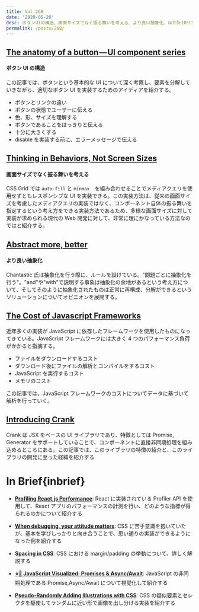 ```yaml
---
title: Vol.268
date: '2020-05-20'
desc: ボタンUIの構造、画面サイズでなく振る舞いを考える、より良い抽象化、ほか計10リンク
permalink: /posts/268/
---
```


## [The anatomy of a button — UI component series](https://uxdesign.cc/button-design-user-interface-components-series-85243b6736c7)

#### ボタン UI の構造

この記事では、ボタンという基本的な UI について深く考察し、要素を分解していきながら、適切なボタン UI を実装するためのアイディアを紹介する。

- ボタンとリンクの違い
- ボタンの状態でユーザーに伝える
- 色、形、サイズを理解する
- ボタンであることをはっきりと伝える
- 十分に大きくする
- disable を実装する前に、エラーメッセージで伝える

## [Thinking in Behaviors, Not Screen Sizes](https://css-tricks.com/thinking-in-behaviors-not-screen-sizes/)

#### 画面サイズでなく振る舞いを考える

CSS Grid では `auto-fill` と `minmax`　を組み合わせることでメディアクエリを使用せずともレスポンシブな UI を実装できる。この実装方法は、従来の画面サイズを考慮したメディアクエリの実装ではなく、コンポーネント自体の振る舞いを指定するという考え方をできる実装方法であるため、多様な画面サイズに対して実装が求められる現代の Web 開発に対して、非常に理にかなっている方法なのではと紹介する。

## [Abstract more, better](https://chan.dev/blog/abstract-more-better/)

#### より良い抽象化

Chantastic 氏は抽象化を行う際に、ルールを設けている。"問題ごとに抽象化を行う"。"and"や"with"で説明する事象は抽象化の余地があるという考え方について、そしてそのように抽象化されたものは正常に再構成、分解ができるというソリューションについてオピニオンを展開する。

## [The Cost of Javascript Frameworks](https://timkadlec.com/remembers/2020-04-21-the-cost-of-javascript-frameworks/)

近年多くの実装が JavaScript に依存したフレームワークを使用したものになってきている。JavaScript フレームワークには大きく 4 つのパフォーマンス負荷がかかると指摘する。

- ファイルをダウンロードするコスト
- ダウンロード後にファイルの解析とコンパイルをするコスト
- JavaScript を実行するコスト
- メモリのコスト

この記事では、JavaScript フレームワークのコストについてデータに基づいて解析を行っていく。

## [Introducing Crank](https://crank.js.org/blog/introducing-crank)

Crank は JSX をベースの UI ライブラリであり、特徴としては Promise, Generator をサポートしていることで、コンポーネントに直接非同期処理を組み込めるところにある。この記事では、このライブラリの特徴の紹介と、このライブラリの開発に至った経緯を紹介する

# In Brief{inbrief}

- **[Profiling React.js Performance](https://addyosmani.com/blog/profiling-react-js/)**: React に実装されている Profiler API を使用して、React アプリのパフォーマンスの計測を行い、どのような指標が得られるのかについて紹介する

- **[When debugging, your attitude matters](https://jvns.ca/blog/debugging-attitude-matters/)**: CSS に苦手意識を抱いていたが、基本を学びしっかりと向き合うことで、思い通りの実装ができるようになった例を紹介する

- **[Spacing in CSS](https://ishadeed.com/article/spacing-in-css/)**: CSS における margin/padding の挙動について、詳しく解説する

- **[⭐️🎀 JavaScript Visualized: Promises & Async/Await](https://dev.to/lydiahallie/javascript-visualized-promises-async-await-5gke)**: JavaScript の非同期処理である Promise,Async/Await について視覚化して紹介する

- **[Pseudo-Randomly Adding Illustrations with CSS](https://meyerweb.com/eric/thoughts/2020/04/15/pseudo-randomly-adding-illustrations-with-css/)**: CSS の疑似要素とセレクタを駆使してランダムに近い形で画像を出し分ける実装を紹介する
